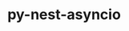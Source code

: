 ---
title: "py-nest-asyncio"
layout: cache
categories: [package, develop-2024-03-03]
meta: {"versions": ["1.5.6"], "compilers": ["gcc@=11.1.0", "gcc@=11.4.0", "gcc@=9.4.0", "oneapi@=2024.0.0"], "oss": ["ubuntu20.04", "ubuntu22.04"], "platforms": ["linux"], "targets": ["neoverse_v1", "neoverse_v2", "ppc64le", "x86_64_v3"], "stacks": ["data-vis-sdk", "e4s", "e4s-neoverse-v2", "e4s-neoverse_v1", "e4s-oneapi", "e4s-power", "root"], "num_specs": 13, "num_specs_by_stack": {"root": 13, "e4s-power": 2, "data-vis-sdk": 2, "e4s-neoverse_v1": 2, "e4s-neoverse-v2": 2, "e4s": 3, "e4s-oneapi": 2}}
spec_details: [{"hash": "bfecrrnyp5vc2yohspu35ybjgrubmwfx", "compiler": "gcc@=9.4.0", "versions": ["1.5.6"], "os": "ubuntu20.04", "platform": "linux", "target": "ppc64le", "variants": ["build_system=python_pip"], "stacks": ["root", "e4s-power"], "size": "-", "tarball": "https://binaries.spack.io/releases/develop-2024-03-03/build_cache/linux-ubuntu20.04-ppc64le/gcc-9.4.0/py-nest-asyncio-1.5.6/linux-ubuntu20.04-ppc64le-gcc-9.4.0-py-nest-asyncio-1.5.6-bfecrrnyp5vc2yohspu35ybjgrubmwfx.spack"}, {"hash": "e273kmt4f54rxtl3g7m2ed57fkf7lx4r", "compiler": "gcc@=9.4.0", "versions": ["1.5.6"], "os": "ubuntu20.04", "platform": "linux", "target": "ppc64le", "variants": ["build_system=python_pip"], "stacks": ["root", "e4s-power"], "size": "-", "tarball": "https://binaries.spack.io/releases/develop-2024-03-03/build_cache/linux-ubuntu20.04-ppc64le/gcc-9.4.0/py-nest-asyncio-1.5.6/linux-ubuntu20.04-ppc64le-gcc-9.4.0-py-nest-asyncio-1.5.6-e273kmt4f54rxtl3g7m2ed57fkf7lx4r.spack"}, {"hash": "mlzlrh6bjomwsijephlvmxfwqw44l4dw", "compiler": "gcc@=11.1.0", "versions": ["1.5.6"], "os": "ubuntu20.04", "platform": "linux", "target": "x86_64_v3", "variants": ["build_system=python_pip"], "stacks": ["root", "data-vis-sdk"], "size": "-", "tarball": "https://binaries.spack.io/releases/develop-2024-03-03/build_cache/linux-ubuntu20.04-x86_64_v3/gcc-11.1.0/py-nest-asyncio-1.5.6/linux-ubuntu20.04-x86_64_v3-gcc-11.1.0-py-nest-asyncio-1.5.6-mlzlrh6bjomwsijephlvmxfwqw44l4dw.spack"}, {"hash": "lr7yngmkof4laroeuwafylzbvehqc5nr", "compiler": "gcc@=11.1.0", "versions": ["1.5.6"], "os": "ubuntu20.04", "platform": "linux", "target": "x86_64_v3", "variants": ["build_system=python_pip"], "stacks": ["root", "data-vis-sdk"], "size": "-", "tarball": "https://binaries.spack.io/releases/develop-2024-03-03/build_cache/linux-ubuntu20.04-x86_64_v3/gcc-11.1.0/py-nest-asyncio-1.5.6/linux-ubuntu20.04-x86_64_v3-gcc-11.1.0-py-nest-asyncio-1.5.6-lr7yngmkof4laroeuwafylzbvehqc5nr.spack"}, {"hash": "vkivi5uwdaa4omppnfsl6pszu7nnxbv5", "compiler": "gcc@=11.4.0", "versions": ["1.5.6"], "os": "ubuntu22.04", "platform": "linux", "target": "neoverse_v1", "variants": ["build_system=python_pip"], "stacks": ["root", "e4s-neoverse_v1"], "size": "-", "tarball": "https://binaries.spack.io/releases/develop-2024-03-03/build_cache/linux-ubuntu22.04-neoverse_v1/gcc-11.4.0/py-nest-asyncio-1.5.6/linux-ubuntu22.04-neoverse_v1-gcc-11.4.0-py-nest-asyncio-1.5.6-vkivi5uwdaa4omppnfsl6pszu7nnxbv5.spack"}, {"hash": "idsdnixn4auwsoaychaujugm2twdxvta", "compiler": "gcc@=11.4.0", "versions": ["1.5.6"], "os": "ubuntu22.04", "platform": "linux", "target": "neoverse_v1", "variants": ["build_system=python_pip"], "stacks": ["root", "e4s-neoverse_v1"], "size": "-", "tarball": "https://binaries.spack.io/releases/develop-2024-03-03/build_cache/linux-ubuntu22.04-neoverse_v1/gcc-11.4.0/py-nest-asyncio-1.5.6/linux-ubuntu22.04-neoverse_v1-gcc-11.4.0-py-nest-asyncio-1.5.6-idsdnixn4auwsoaychaujugm2twdxvta.spack"}, {"hash": "r7tygn7ieeaiv4jqyninwusmov4rji3o", "compiler": "gcc@=11.4.0", "versions": ["1.5.6"], "os": "ubuntu22.04", "platform": "linux", "target": "neoverse_v2", "variants": ["build_system=python_pip"], "stacks": ["root", "e4s-neoverse-v2"], "size": "-", "tarball": "https://binaries.spack.io/releases/develop-2024-03-03/build_cache/linux-ubuntu22.04-neoverse_v2/gcc-11.4.0/py-nest-asyncio-1.5.6/linux-ubuntu22.04-neoverse_v2-gcc-11.4.0-py-nest-asyncio-1.5.6-r7tygn7ieeaiv4jqyninwusmov4rji3o.spack"}, {"hash": "qzbgl5f7phlln5mftpbg22tn5lh4fnkq", "compiler": "gcc@=11.4.0", "versions": ["1.5.6"], "os": "ubuntu22.04", "platform": "linux", "target": "neoverse_v2", "variants": ["build_system=python_pip"], "stacks": ["root", "e4s-neoverse-v2"], "size": "-", "tarball": "https://binaries.spack.io/releases/develop-2024-03-03/build_cache/linux-ubuntu22.04-neoverse_v2/gcc-11.4.0/py-nest-asyncio-1.5.6/linux-ubuntu22.04-neoverse_v2-gcc-11.4.0-py-nest-asyncio-1.5.6-qzbgl5f7phlln5mftpbg22tn5lh4fnkq.spack"}, {"hash": "n44garult4n65jv2luvh4fmfmps3wzff", "compiler": "gcc@=11.4.0", "versions": ["1.5.6"], "os": "ubuntu22.04", "platform": "linux", "target": "x86_64_v3", "variants": ["build_system=python_pip"], "stacks": ["root", "e4s"], "size": "-", "tarball": "https://binaries.spack.io/releases/develop-2024-03-03/build_cache/linux-ubuntu22.04-x86_64_v3/gcc-11.4.0/py-nest-asyncio-1.5.6/linux-ubuntu22.04-x86_64_v3-gcc-11.4.0-py-nest-asyncio-1.5.6-n44garult4n65jv2luvh4fmfmps3wzff.spack"}, {"hash": "k6xihr6qn7miqggy7enzobvsfhnrjfjc", "compiler": "gcc@=11.4.0", "versions": ["1.5.6"], "os": "ubuntu22.04", "platform": "linux", "target": "x86_64_v3", "variants": ["build_system=python_pip"], "stacks": ["root", "e4s"], "size": "-", "tarball": "https://binaries.spack.io/releases/develop-2024-03-03/build_cache/linux-ubuntu22.04-x86_64_v3/gcc-11.4.0/py-nest-asyncio-1.5.6/linux-ubuntu22.04-x86_64_v3-gcc-11.4.0-py-nest-asyncio-1.5.6-k6xihr6qn7miqggy7enzobvsfhnrjfjc.spack"}, {"hash": "ea556aiwyyd3zyl4sdu35qytazjgvbvn", "compiler": "gcc@=11.4.0", "versions": ["1.5.6"], "os": "ubuntu22.04", "platform": "linux", "target": "x86_64_v3", "variants": ["build_system=python_pip"], "stacks": ["root", "e4s"], "size": "-", "tarball": "https://binaries.spack.io/releases/develop-2024-03-03/build_cache/linux-ubuntu22.04-x86_64_v3/gcc-11.4.0/py-nest-asyncio-1.5.6/linux-ubuntu22.04-x86_64_v3-gcc-11.4.0-py-nest-asyncio-1.5.6-ea556aiwyyd3zyl4sdu35qytazjgvbvn.spack"}, {"hash": "3ufr2ishpodl2nk72x3xl2lfdeuuj5ls", "compiler": "oneapi@=2024.0.0", "versions": ["1.5.6"], "os": "ubuntu22.04", "platform": "linux", "target": "x86_64_v3", "variants": ["build_system=python_pip"], "stacks": ["e4s-oneapi", "root"], "size": "-", "tarball": "https://binaries.spack.io/releases/develop-2024-03-03/build_cache/linux-ubuntu22.04-x86_64_v3/oneapi-2024.0.0/py-nest-asyncio-1.5.6/linux-ubuntu22.04-x86_64_v3-oneapi-2024.0.0-py-nest-asyncio-1.5.6-3ufr2ishpodl2nk72x3xl2lfdeuuj5ls.spack"}, {"hash": "73ykala3zyzpcrsl5fy6hwvgvu576abs", "compiler": "oneapi@=2024.0.0", "versions": ["1.5.6"], "os": "ubuntu22.04", "platform": "linux", "target": "x86_64_v3", "variants": ["build_system=python_pip"], "stacks": ["e4s-oneapi", "root"], "size": "-", "tarball": "https://binaries.spack.io/releases/develop-2024-03-03/build_cache/linux-ubuntu22.04-x86_64_v3/oneapi-2024.0.0/py-nest-asyncio-1.5.6/linux-ubuntu22.04-x86_64_v3-oneapi-2024.0.0-py-nest-asyncio-1.5.6-73ykala3zyzpcrsl5fy6hwvgvu576abs.spack"}]
---